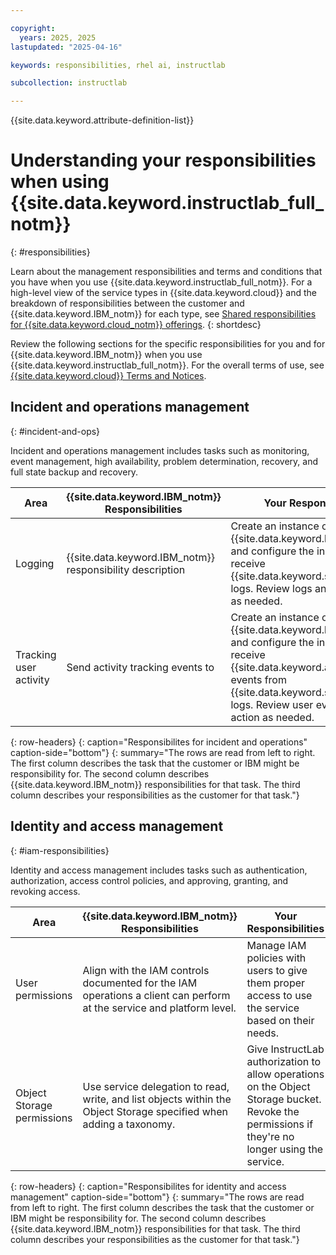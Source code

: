 ```yaml
---

copyright:
  years: 2025, 2025
lastupdated: "2025-04-16"

keywords: responsibilities, rhel ai, instructlab

subcollection: instructlab

---
```


{{site.data.keyword.attribute-definition-list}}

# Understanding your responsibilities when using {{site.data.keyword.instructlab_full_notm}}
{: #responsibilities}

Learn about the management responsibilities and terms and conditions that you have when you use {{site.data.keyword.instructlab_full_notm}}. For a high-level view of the service types in {{site.data.keyword.cloud}} and the breakdown of responsibilities between the customer and {{site.data.keyword.IBM_notm}} for each type, see [Shared responsibilities for {{site.data.keyword.cloud_notm}} offerings](/docs/overview?topic=overview-shared-responsibilities).
{: shortdesc}

Review the following sections for the specific responsibilities for you and for {{site.data.keyword.IBM_notm}} when you use {{site.data.keyword.instructlab_full_notm}}. For the overall terms of use, see [{{site.data.keyword.cloud}} Terms and Notices](/docs/overview?topic=overview-terms).


## Incident and operations management
{: #incident-and-ops}

Incident and operations management includes tasks such as monitoring, event management, high availability, problem determination, recovery, and full state backup and recovery.

| Area | {{site.data.keyword.IBM_notm}} Responsibilities | Your Responsibilities |
|----------|-----------------------|--------|
| Logging | {{site.data.keyword.IBM_notm}} responsibility description  | Create an instance of {{site.data.keyword.logs_full_notm}} and configure the instance to receive {{site.data.keyword.short_name}} logs. Review logs and take action as needed. |
| Tracking user activity | Send activity tracking events to   | Create an instance of {{site.data.keyword.logs_full_notm}} and configure the instance to receive {{site.data.keyword.atracker_short}} events from {{site.data.keyword.short_name}} logs. Review user events and take action as needed. |
{: row-headers}
{: caption="Responsibilites for incident and operations" caption-side="bottom"}
{: summary="The rows are read from left to right. The first column describes the task that the customer or IBM might be responsibility for. The second column describes {{site.data.keyword.IBM_notm}} responsibilities for that task. The third column describes your responsibilities as the customer for that task."}



## Identity and access management
{: #iam-responsibilities}

Identity and access management includes tasks such as authentication, authorization, access control policies, and approving, granting, and revoking access.


| Area | {{site.data.keyword.IBM_notm}} Responsibilities | Your Responsibilities |
|----------|-----------------------|--------|
| User permissions | Align with the IAM controls documented for the IAM operations a client can perform at the service and platform level. | Manage IAM policies with users to give them proper access to use the service based on their needs. |
| Object Storage permissions | Use service delegation to read, write, and list objects within the Object Storage specified when adding a taxonomy. | Give InstructLab authorization to allow operations on the Object Storage bucket. Revoke the permissions if they're no longer using the service. |
{: row-headers}
{: caption="Responsibilites for identity and access management" caption-side="bottom"}
{: summary="The rows are read from left to right. The first column describes the task that the customer or IBM might be responsibility for. The second column describes {{site.data.keyword.IBM_notm}} responsibilities for that task. The third column describes your responsibilities as the customer for that task."}
